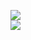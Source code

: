 [![](https://img.shields.io/badge/Made%20With-Github%20Spray-lightgrey.svg?style=for-the-badge&logo=github)](https://github.com/Annihil/github-spray#3619)  
[![](https://i.imgur.com/2DrTn0Z.gif)](https://github.com/Annihil/github-spray)